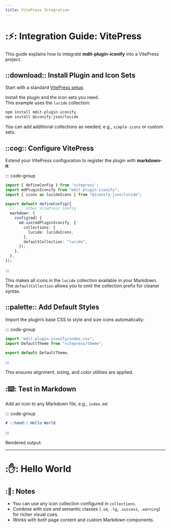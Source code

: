 ```yaml
---
title: VitePress Integration
---
```


# ::zap:: Integration Guide: VitePress

This guide explains how to integrate **mdit-plugin-iconify** into a VitePress project.

## ::download:: Install Plugin and Icon Sets

Start with a standard [VitePress setup](https://vitepress.dev/guide/getting-started).

Install the plugin and the icon sets you need.  
This example uses the `lucide` collection:

```bash
npm install mdit-plugin-iconify
npm install @iconify-json/lucide
````

You can add additional collections as needed, e.g., `simple-icons` or custom sets.

## ::cog:: Configure VitePress

Extend your VitePress configuration to register the plugin with **markdown-it**:

::: code-group

```ts [.vitepress/config.ts]
import { defineConfig } from 'vitepress';
import mdPluginIconify from "mdit-plugin-iconify";
import { icons as lucideIcons } from "@iconify-json/lucide";

export default defineConfig({
  // ... other VitePress config
  markdown: {
    config(md) {
      md.use(mdPluginIconify, {
        collections: {
          lucide: lucideIcons,
        },
        defaultCollection: "lucide",
      });
    },
  },
});
```

:::

This makes all icons in the `lucide` collection available in your Markdown.
The `defaultCollection` allows you to omit the collection prefix for cleaner syntax.

## ::palette:: Add Default Styles

Import the plugin’s base CSS to style and size icons automatically:

::: code-group

```ts [.vitepress/theme.ts]
import "mdit-plugin-iconify/index.css";
import DefaultTheme from "vitepress/theme";

export default DefaultTheme;
```

:::

This ensures alignment, sizing, and color utilities are applied.

## ::keyboard:: Test in Markdown

Add an icon to any Markdown file, e.g., `index.md`:

::: code-group

```md [index.md]
# ::hand:: Hello World
```

:::

Rendered output:

---

# ::hand:: Hello World


## ::rocket:: Notes

* You can use any icon collection configured in `collections`.
* Combine with size and semantic classes (`.sm`, `.lg`, `.success`, `.warning`) for richer visual cues.
* Works with both page content and custom Markdown components.
